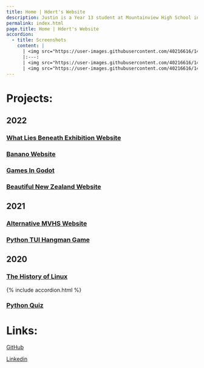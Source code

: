 ```yaml
---
title: Home | Hdert's Website
description: Justin is a Year 13 student at Mountainview High School interested in Python, Linux, and Physics.
permalink: index.html
page.title: Home | Hdert's Website
accordion:
  - title: Screenshots
    content: |
      | <img src="https://user-images.githubusercontent.com/40216616/147902664-5abe0fb1-20b7-4487-bf09-636172cfc5a5.png" width="850"/>
      |:---:
      | <img src="https://user-images.githubusercontent.com/40216616/147902675-8098e99d-2484-4608-9ad3-e5076a54b000.png" width="850"/>
      | <img src="https://user-images.githubusercontent.com/40216616/147902687-5de9fae3-6b91-4c78-a2c4-801cada29736.png" height="500"/>
---
```


<!-- Justin is a Year 13 student at Mountainview High School interested in Python, Linux, and Physics. -->

# Projects:

## 2022

### [What Lies Beneath Exhibition Website](https://exhibition.hdert.com)

### [Banano Website](https://bananochallenge.hdert.com)

### [Games In Godot](https://games.hdert.com)

### [Beautiful New Zealand Website](https://beautifulnewzealand.hdert.com)

## 2021

### [Alternative MVHS Website](https://mountainview.hdert.com)

### [Python TUI Hangman Game](https://github.com/hdert/dtgLvl2PyAssessment2021)

## 2020

### [The History of Linux](https://linuxhistory.hdert.com)

{% include accordion.html %}

### [Python Quiz](https://github.com/hdert/python-quiz)

# Links:

[GitHub](https://github.com/hdert)

[Linkedin](https://www.linkedin.com/in/justinmuirhead)
